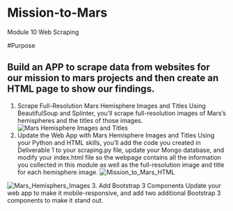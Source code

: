 # Mission-to-Mars
Module 10 Web Scraping

#Purpose

## Build an APP to scrape data from websites for our mission to mars projects and then create an HTML page to show our findings.

1. Scrape Full-Resolution Mars Hemisphere Images and Titles
Using BeautifulSoup and Splinter, you’ll scrape full-resolution images of Mars’s hemispheres and the titles of those images.
![Mars Hemisphere Images and Titles](https://user-images.githubusercontent.com/80075982/119602222-914b1a00-bd9f-11eb-9577-847f8eb3530d.png)
2. Update the Web App with Mars Hemisphere Images and Titles
Using your Python and HTML skills, you’ll add the code you created in Deliverable 1 to your scraping.py file, update your Mongo database, and modify your index.html file so the webpage contains all the information you collected in this module as well as the full-resolution image and title for each hemisphere image.
![Mission_to_Mars_HTML](https://user-images.githubusercontent.com/80075982/119601978-13870e80-bd9f-11eb-8995-3b003e348014.png)

![Mars_Hemisphers_Images](https://user-images.githubusercontent.com/80075982/119601967-1124b480-bd9f-11eb-81cf-6edf47682784.png)
3. Add Bootstrap 3 Components
Update your web app to make it mobile-responsive, and add two additional Bootstrap 3 components to make it stand out.

